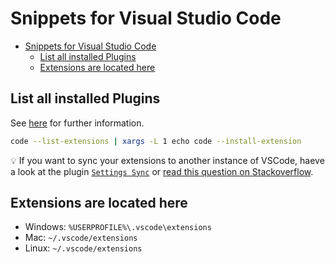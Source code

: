 # Snippets for Visual Studio Code

- [Snippets for Visual Studio Code](#snippets-for-visual-studio-code)
  - [List all installed Plugins](#list-all-installed-plugins)
  - [Extensions are located here](#extensions-are-located-here)

## List all installed Plugins

See [here](https://stackoverflow.com/questions/35773299/how-can-you-export-the-visual-studio-code-extension-list) for further information.

```bash
code --list-extensions | xargs -L 1 echo code --install-extension
```

:bulb: If you want to sync your extensions to another instance of VSCode, haeve a look at the plugin [`Settings Sync`](https://marketplace.visualstudio.com/items?itemName=Shan.code-settings-sync) or [read this question on Stackoverflow](https://stackoverflow.com/questions/35773299/how-can-you-export-the-visual-studio-code-extension-list).

## Extensions are located here

- Windows: `%USERPROFILE%\.vscode\extensions`
- Mac: `~/.vscode/extensions`
- Linux: `~/.vscode/extensions`
